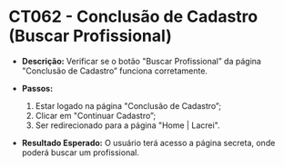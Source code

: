 # CT062 - Conclusão de Cadastro (Buscar Profissional)

- **Descrição:** Verificar se o botão "Buscar Profissional” da página "Conclusão de Cadastro” funciona corretamente.

- **Passos:**
    1. Estar logado na página "Conclusão de Cadastro”;
    2. Clicar em "Continuar Cadastro”;
    3. Ser redirecionado para a página "Home | Lacrei".
    
- **Resultado Esperado:** O usuário terá acesso a página secreta, onde poderá buscar um profissional.